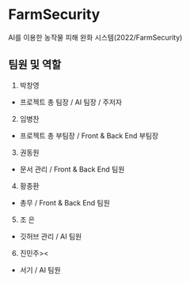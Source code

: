 # FarmSecurity

AI를 이용한 농작물 피해 완화 시스템(2022/FarmSecurity)

## 팀원 및 역할
1. 박창영
- 프로젝트 총 팀장 / AI 팀장 / 주저자 
2. 임병찬
- 프로젝트 총 부팀장 / Front & Back End 부팀장
3. 권동원
- 문서 관리 / Front & Back End 팀원
4. 황종환
- 총무 / Front & Back End 팀원
5. 조 은
- 깃허브 관리 / AI 팀원
6. 진민주><
- 서기 / AI 팀원
